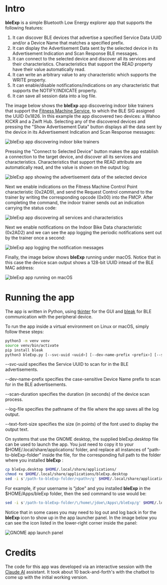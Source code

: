 # Intro

**bleExp** is a simple Bluetooth Low Energy explorer app that supports the following features:

1. It can discover BLE devices that advertise a specified Service Data UUID and/or a Device Name that matches a specified prefix.
2. It can display the Advertisement Data sent by the selected device in its Advertisement Indication and Scan Response BLE messages.
3. It can connect to the selected device and discover all its services and their characteristics. Characteristics that support the READ property have their value automatically read.
4. It can write an arbitrary value to any characteristic which supports the WRITE property.
5. It can enable/disable notifications/indications on any characteristic that supports the NOTIFY/INDICATE property.
6. It can save all session data into a log file.

The image below shows the **bleExp** app discovering indoor bike trainers that support the [Fitness Machine Service](https://www.bluetooth.com/specifications/specs/html/?src=ftms-v1-0-1_1756429637/FTMS_v1.0.1/out/en/index-en.html), to which the BLE SIG assigned the UUID 0x1826. In this example the app discovered two devices: a Wahoo KICKR and a Zwift Hub.  Selecting any of the discovered devices and pressing the "Show Advertisement Data" button displays all the data sent by the device in its Advertisement Indication and Scan Response messages:

![bleExp app discovering indoor bike trainers](./assets/bleExp-Demo-1.png)

Pressing the "Connect to Selected Device" button makes the app establish a connection to the target device, and discover all its services and characteristics. Characteristics that support the READ attribute are automatically read, and the value is shown on the output log:

![bleExp app showing the advertisement data of the selected device](./assets/bleExp-Demo-2.png)

Next we enable indications on the Fitness Machine Control Point characteristic (0x2AD9), and send the Request Control command to the trainer by writing the corresponding opcode (0x00) into the FMCP.  After completing the command, the indoor trainer sends out an indication carrying the status code:

![bleExp app discovering all services and characteristics](./assets/bleExp-Demo-3.png)

Next we enable notifications on the Indoor Bike Data characteristic (0x2AD2) and we can see the app logging the periodic notifications sent out by the trainer once a second:

![bleExp app logging the notification messages](./assets/bleExp-Demo-4.png)

Finally, the image below shows **bleExp** running under macOS.  Notice that in this case the device scan output shows a 128-bit UUID intead of the BLE MAC address:

![bleExp app running on macOS](./assets/bleExp-Demo-5.png)

# Running the app

The app is written in Python, using [tkinter](https://docs.python.org/3/library/tkinter.html) for the GUI and [bleak](https://github.com/hbldh/bleak) for BLE communication with the peripheral device.

To run the app inside a virtual environment on Linux or macOS, simply follow these steps:

``` bash
python3 -m venv venv
source venv/bin/activate
pip install bleak
python3 bleExp.py [--svc-uuid <uuid>] [--dev-name-prefix <prefix>] [--scan-duration <seconds>] [--log-file <path>] [--text-font-size <points>]
```
--svc-uuid specifies the Service UUID to scan for in the BLE advertisements.

--dev-name-prefix specifies the case-sensitive Device Name prefix to scan for in the BLE advertisements.

--scan-duration specifies the duration (in seconds) of the device scan process.

--log-file specifies the pathname of the file where the app saves all the log output.

--text-font-size specifies the size (in points) of the font used to display the output text.

On systems that use the GNOME desktop, the supplied bleExp.desktop file can be used to launch the app. You just need to copy it to your $HOME/.local/share/applications/ folder, and replace all instances of "path-to-bleExp-folder" inside the file, for the corresponding full path to the folder where you installed **bleExp** :

``` bash
cp bleExp.desktop $HOME/.local/share/applications/
chmod +x $HOME/.local/share/applications/bleExp.desktop
sed -i s'/path-to-bleExp-folder/<path>/g' $HOME/.local/share/applications/bleExp.desktop
```

For example, if your username is "jdoe" and you installed **bleExp** in the $HOME/Apps/bleExp folder, then the sed command to use would be:

``` bash
sed -i s'/path-to-bleExp-folder/\/home\/jdoe\/Apps\/bleExp/g' $HOME/.local/share/applications/bleExp.desktop
```

Notice that in some cases you may need to log out and log back in for the **bleExp** icon to show up in the app launcher panel. In the image below you can see the icon listed in the lower-right corner inside the panel:

![GNOME app launch panel](./assets/gnome-app-launch-panel.png)

# Credits

The code for this app was developed via an interactive session with the [Claude AI](https://www.claude.ai) assistant. It took about 10 back-and-forth's with the chatbot to come up with the initial working version.

